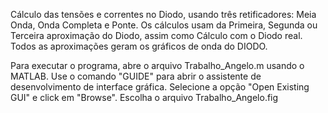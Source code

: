 Cálculo das tensões e correntes no Diodo, usando três retificadores: Meia Onda, Onda Completa e Ponte.
Os cálculos usam da Primeira, Segunda ou Terceira aproximação do Diodo, assim como Cálculo com o Diodo real.
Todos as aproximações geram os gráficos de onda do DIODO.


Para executar o programa, abre o arquivo Trabalho_Angelo.m usando o MATLAB. Use o comando "GUIDE" para abrir o assistente de desenvolvimento de interface gráfica. 
Selecione a opção "Open Existing GUI" e click em "Browse".
Escolha o arquivo Trabalho_Angelo.fig
